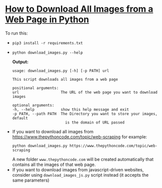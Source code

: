 # [How to Download All Images from a Web Page in Python](https://www.thepythoncode.com/article/download-web-page-images-python)
To run this:
- `pip3 install -r requirements.txt`
- 
    ```
    python download_images.py --help
    ```
    **Output:**
    ```
    usage: download_images.py [-h] [-p PATH] url

    This script downloads all images from a web page

    positional arguments:
    url                   The URL of the web page you want to download images

    optional arguments:
    -h, --help            show this help message and exit
    -p PATH, --path PATH  The Directory you want to store your images, default
                            is the domain of URL passed
    ```
- If you want to download all images from https://www.thepythoncode.com/topic/web-scraping for example:
    ```
    python download_images.py https://www.thepythoncode.com/topic/web-scraping
    ```
    A new folder `www.thepythoncode.com` will be created automatically that contains all the images of that web page.
- If you want to download images from javascript-driven websites, consider using `download_images_js.py` script instead (it accepts the same parameters)
